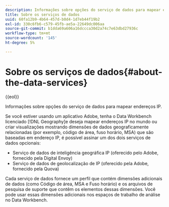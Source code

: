 ```yaml
---
description: Informações sobre opções do serviço de dados para mapear endereços IP.
title: Sobre os serviços de dados
uuid: 60fa12b9-4b64-457d-b0d4-1d7eb44f19b2
exl-id: 330c6fb6-c579-45fb-ae5a-22649dc006aa
source-git-commit: b1dda69a606a16dccca30d2a74c7e63dbd27936c
workflow-type: tm+mt
source-wordcount: '145'
ht-degree: 5%

---
```


# Sobre os serviços de dados{#about-the-data-services}

{{eol}}

Informações sobre opções do serviço de dados para mapear endereços IP.

Se você estiver usando um aplicativo Adobe, tenha o Data Workbench licenciado [!DNL Geography]e deseja mapear endereços IP no mundo ou criar visualizações mostrando dimensões de dados geograficamente relacionadas (por exemplo, código de área, fuso horário, MSA) que são baseadas em endereço IP, é possível assinar um dos dois serviços de dados opcionais:

* Serviço de dados de inteligência geográfica IP (oferecido pelo Adobe, fornecido pela Digital Envoy)
* Serviço de dados de geolocalização de IP (oferecido pela Adobe, fornecido pela Quova)

Cada serviço de dados fornece um perfil que contém dimensões adicionais de dados (como Código de área, MSA e Fuso horário) e os arquivos de pesquisa de suporte que contêm os elementos dessas dimensões. Você pode usar essas dimensões adicionais nos espaços de trabalho de análise no Data Workbench.
